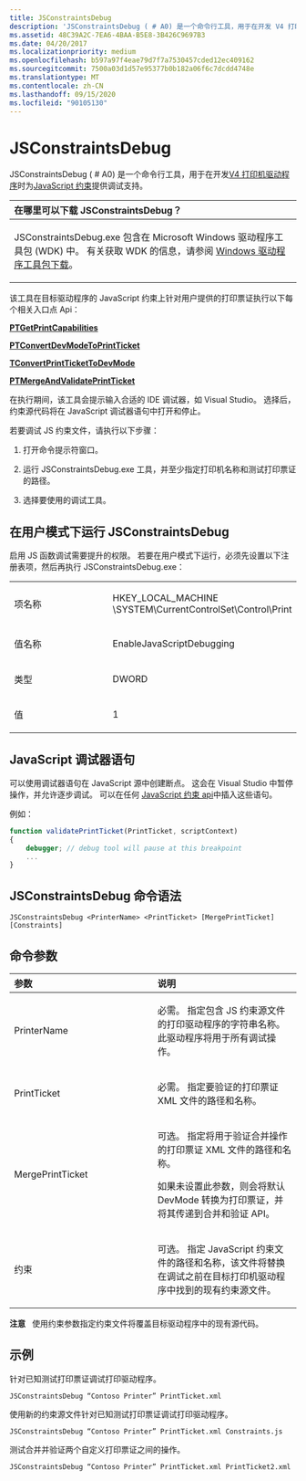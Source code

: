 ```yaml
---
title: JSConstraintsDebug
description: 'JSConstraintsDebug ( # A0) 是一个命令行工具，用于在开发 V4 打印机驱动程序时为 JavaScript 约束提供调试支持。'
ms.assetid: 48C39A2C-7EA6-4BAA-B5E8-3B426C9697B3
ms.date: 04/20/2017
ms.localizationpriority: medium
ms.openlocfilehash: b597a97f4eae79d7f7a7530457cded12ec409162
ms.sourcegitcommit: 7500a03d1d57e95377b0b182a06f6c7dcdd4748e
ms.translationtype: MT
ms.contentlocale: zh-CN
ms.lasthandoff: 09/15/2020
ms.locfileid: "90105130"
---
```

# <a name="jsconstraintsdebug"></a>JSConstraintsDebug


JSConstraintsDebug ( # A0) 是一个命令行工具，用于在开发[V4 打印机驱动程序](../print/v4-printer-driver.md)时为[JavaScript 约束](../print/javascript-constraints.md)提供调试支持。

<table>
<colgroup>
<col width="100%" />
</colgroup>
<thead>
<tr class="header">
<th align="left">在哪里可以下载 JSConstraintsDebug？</th>
</tr>
</thead>
<tbody>
<tr class="odd">
<td align="left"><p>JSConstraintsDebug.exe 包含在 Microsoft Windows 驱动程序工具包 (WDK) 中。 有关获取 WDK 的信息，请参阅 <a href="/windows-hardware/drivers/download-the-wdk" data-raw-source="[Windows Driver Kit downloads](../download-the-wdk.md)">Windows 驱动程序工具包下载</a>。</p></td>
</tr>
</tbody>
</table>

 

该工具在目标驱动程序的 JavaScript 约束上针对用户提供的打印票证执行以下每个相关入口点 Api：

[**PTGetPrintCapabilities**](/windows/desktop/api/prntvpt/nf-prntvpt-ptgetprintcapabilities)

[**PTConvertDevModeToPrintTicket**](/windows/desktop/api/prntvpt/nf-prntvpt-ptconvertdevmodetoprintticket)

[**TConvertPrintTicketToDevMode**](/windows/desktop/api/prntvpt/nf-prntvpt-ptconvertprinttickettodevmode)

[**PTMergeAndValidatePrintTicket**](/windows/desktop/api/prntvpt/nf-prntvpt-ptmergeandvalidateprintticket)

在执行期间，该工具会提示输入合适的 IDE 调试器，如 Visual Studio。 选择后，约束源代码将在 JavaScript 调试器语句中打开和停止。

若要调试 JS 约束文件，请执行以下步骤：

1.  打开命令提示符窗口。

2.  运行 JSConstraintsDebug.exe 工具，并至少指定打印机名称和测试打印票证的路径。

3.  选择要使用的调试工具。

## <a name="span-idrunning_jsconstraintsdebug_in_user_modespanspan-idrunning_jsconstraintsdebug_in_user_modespanspan-idrunning_jsconstraintsdebug_in_user_modespanrunning-jsconstraintsdebug-in-user-mode"></a><span id="Running_JSConstraintsDebug_in_user_mode"></span><span id="running_jsconstraintsdebug_in_user_mode"></span><span id="RUNNING_JSCONSTRAINTSDEBUG_IN_USER_MODE"></span>在用户模式下运行 JSConstraintsDebug


启用 JS 函数调试需要提升的权限。 若要在用户模式下运行，必须先设置以下注册表项，然后再执行 JSConstraintsDebug.exe：

<table>
<colgroup>
<col width="50%" />
<col width="50%" />
</colgroup>
<tbody>
<tr class="odd">
<td align="left"><p>项名称</p></td>
<td align="left"><p>HKEY_LOCAL_MACHINE \SYSTEM\CurrentControlSet\Control\Print</p></td>
</tr>
<tr class="even">
<td align="left"><p>值名称</p></td>
<td align="left"><p>EnableJavaScriptDebugging</p></td>
</tr>
<tr class="odd">
<td align="left"><p>类型</p></td>
<td align="left"><p>DWORD</p></td>
</tr>
<tr class="even">
<td align="left"><p>值</p></td>
<td align="left"><p>1</p></td>
</tr>
</tbody>
</table>

 

## <a name="span-idjavascript_debugger_statementsspanspan-idjavascript_debugger_statementsspanspan-idjavascript_debugger_statementsspanjavascript-debugger-statements"></a><span id="JavaScript_debugger_statements"></span><span id="javascript_debugger_statements"></span><span id="JAVASCRIPT_DEBUGGER_STATEMENTS"></span>JavaScript 调试器语句


可以使用调试器语句在 JavaScript 源中创建断点。 这会在 Visual Studio 中暂停操作，并允许逐步调试。 可以在任何 [JavaScript 约束 api](../print/javascript-constraints.md)中插入这些语句。

例如：

```JavaScript
function validatePrintTicket(PrintTicket, scriptContext)
{
    debugger; // debug tool will pause at this breakpoint
    ...
}
```

## <a name="span-idjsconstraintsdebug_command_syntaxspanspan-idjsconstraintsdebug_command_syntaxspanspan-idjsconstraintsdebug_command_syntaxspanjsconstraintsdebug-command-syntax"></a><span id="JSConstraintsDebug_Command_Syntax"></span><span id="jsconstraintsdebug_command_syntax"></span><span id="JSCONSTRAINTSDEBUG_COMMAND_SYNTAX"></span>JSConstraintsDebug 命令语法


```
JSConstraintsDebug <PrinterName> <PrintTicket> [MergePrintTicket] [Constraints]
```

## <a name="span-idcommand_parametersspanspan-idcommand_parametersspanspan-idcommand_parametersspancommand-parameters"></a><span id="Command_parameters"></span><span id="command_parameters"></span><span id="COMMAND_PARAMETERS"></span>命令参数


<table>
<colgroup>
<col width="50%" />
<col width="50%" />
</colgroup>
<thead>
<tr class="header">
<th align="left">参数</th>
<th align="left">说明</th>
</tr>
</thead>
<tbody>
<tr class="odd">
<td align="left"><p><span id="PrinterName"></span><span id="printername"></span><span id="PRINTERNAME"></span>PrinterName</p></td>
<td align="left"><p>必需。 指定包含 JS 约束源文件的打印驱动程序的字符串名称。 此驱动程序将用于所有调试操作。</p></td>
</tr>
<tr class="even">
<td align="left"><p><span id="PrintTicket"></span><span id="printticket"></span><span id="PRINTTICKET"></span>PrintTicket</p></td>
<td align="left"><p>必需。 指定要验证的打印票证 XML 文件的路径和名称。</p></td>
</tr>
<tr class="odd">
<td align="left"><p><span id="MergePrintTicket"></span><span id="mergeprintticket"></span><span id="MERGEPRINTTICKET"></span>MergePrintTicket</p></td>
<td align="left"><p>可选。 指定将用于验证合并操作的打印票证 XML 文件的路径和名称。</p>
<p>如果未设置此参数，则会将默认 DevMode 转换为打印票证，并将其传递到合并和验证 API。</p></td>
</tr>
<tr class="even">
<td align="left"><p><span id="Constraints"></span><span id="constraints"></span><span id="CONSTRAINTS"></span>约束</p></td>
<td align="left"><p>可选。 指定 JavaScript 约束文件的路径和名称，该文件将替换在调试之前在目标打印机驱动程序中找到的现有约束源文件。</p></td>
</tr>
</tbody>
</table>

 

**注意**   使用约束参数指定约束文件将覆盖目标驱动程序中的现有源代码。

 

## <a name="span-idexamplesspanspan-idexamplesspanspan-idexamplesspanexamples"></a><span id="Examples"></span><span id="examples"></span><span id="EXAMPLES"></span>示例


针对已知测试打印票证调试打印驱动程序。

```
JSConstraintsDebug “Contoso Printer” PrintTicket.xml
```

使用新的约束源文件针对已知测试打印票证调试打印驱动程序。

```
JSConstraintsDebug “Contoso Printer” PrintTicket.xml Constraints.js
```

测试合并并验证两个自定义打印票证之间的操作。

```
JSConstraintsDebug “Contoso Printer” PrintTicket.xml PrintTicket2.xml
```

